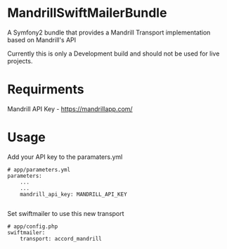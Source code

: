 MandrillSwiftMailerBundle
=========================

A Symfony2 bundle that provides a Mandrill Transport implementation based on Mandrill's API

Currently this is only a Development build and should not be used for live projects.

Requirments
=========================

Mandrill API Key - https://mandrillapp.com/

Usage
=========================

Add your API key to the paramaters.yml

```
# app/parameters.yml
parameters:
    ...
    ...
    mandrill_api_key: MANDRILL_API_KEY
    
```

Set swiftmailer to use this new transport 

```
# app/config.php
swiftmailer:
    transport: accord_mandrill
    
```
